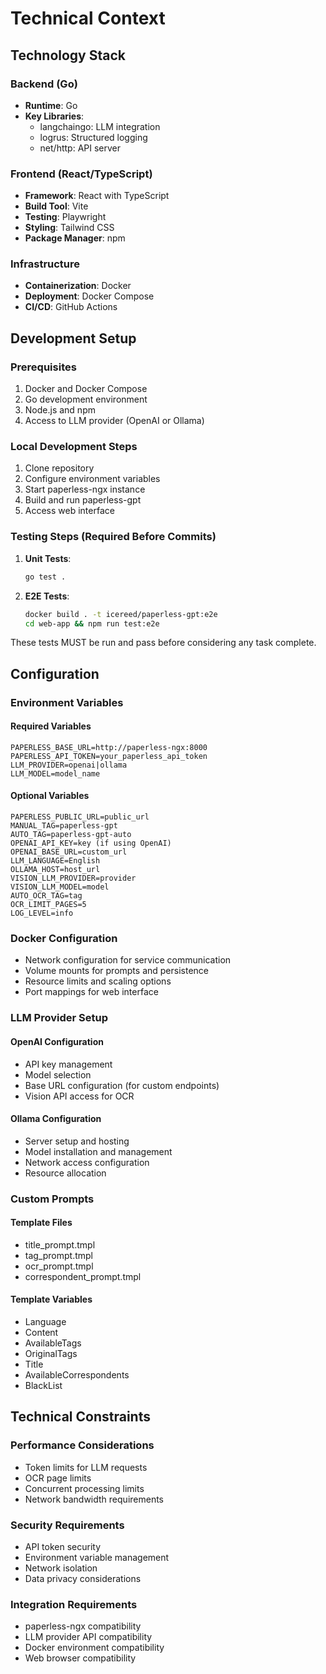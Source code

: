 # Technical Context

## Technology Stack

### Backend (Go)
- **Runtime**: Go
- **Key Libraries**:
  - langchaingo: LLM integration
  - logrus: Structured logging
  - net/http: API server

### Frontend (React/TypeScript)
- **Framework**: React with TypeScript
- **Build Tool**: Vite
- **Testing**: Playwright
- **Styling**: Tailwind CSS
- **Package Manager**: npm

### Infrastructure
- **Containerization**: Docker
- **Deployment**: Docker Compose
- **CI/CD**: GitHub Actions

## Development Setup

### Prerequisites
1. Docker and Docker Compose
2. Go development environment
3. Node.js and npm
4. Access to LLM provider (OpenAI or Ollama)

### Local Development Steps
1. Clone repository
2. Configure environment variables
3. Start paperless-ngx instance
4. Build and run paperless-gpt
5. Access web interface

### Testing Steps (Required Before Commits)
1. **Unit Tests**:
   ```bash
   go test .
   ```

2. **E2E Tests**:
   ```bash
   docker build . -t icereed/paperless-gpt:e2e
   cd web-app && npm run test:e2e
   ```

These tests MUST be run and pass before considering any task complete.

## Configuration

### Environment Variables

#### Required Variables
```
PAPERLESS_BASE_URL=http://paperless-ngx:8000
PAPERLESS_API_TOKEN=your_paperless_api_token
LLM_PROVIDER=openai|ollama
LLM_MODEL=model_name
```

#### Optional Variables
```
PAPERLESS_PUBLIC_URL=public_url
MANUAL_TAG=paperless-gpt
AUTO_TAG=paperless-gpt-auto
OPENAI_API_KEY=key (if using OpenAI)
OPENAI_BASE_URL=custom_url
LLM_LANGUAGE=English
OLLAMA_HOST=host_url
VISION_LLM_PROVIDER=provider
VISION_LLM_MODEL=model
AUTO_OCR_TAG=tag
OCR_LIMIT_PAGES=5
LOG_LEVEL=info
```

### Docker Configuration
- Network configuration for service communication
- Volume mounts for prompts and persistence
- Resource limits and scaling options
- Port mappings for web interface

### LLM Provider Setup

#### OpenAI Configuration
- API key management
- Model selection
- Base URL configuration (for custom endpoints)
- Vision API access for OCR

#### Ollama Configuration
- Server setup and hosting
- Model installation and management
- Network access configuration
- Resource allocation

### Custom Prompts

#### Template Files
- title_prompt.tmpl
- tag_prompt.tmpl
- ocr_prompt.tmpl
- correspondent_prompt.tmpl

#### Template Variables
- Language
- Content
- AvailableTags
- OriginalTags
- Title
- AvailableCorrespondents
- BlackList

## Technical Constraints

### Performance Considerations
- Token limits for LLM requests
- OCR page limits
- Concurrent processing limits
- Network bandwidth requirements

### Security Requirements
- API token security
- Environment variable management
- Network isolation
- Data privacy considerations

### Integration Requirements
- paperless-ngx compatibility
- LLM provider API compatibility
- Docker environment compatibility
- Web browser compatibility
